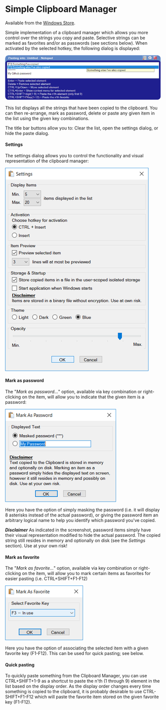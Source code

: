 # Simple Clipboard Manager

Available from the [Windows Store](https://www.microsoft.com/store/apps/9p68k1bl0m7g).

Simple implementation of a clipboard manager which allows you more control over the strings you copy and paste. Selective strings can be marked as favorites and/or as passwords (see sections below).
When activated by the selected hotkey, the following dialog is displayed:

![](https://github.com/nicolaihenriksen/SimpleClipboardManager/blob/master/Screenshots/Screenshot1.png?raw=true)

This list displays all the strings that have been copied to the clipboard. You can then re-arrange, mark as password, delete or paste any given item in the list using the given key combinations.

The title bar buttons allow you to: Clear the list, open the settings dialog, or hide the paste dialog.

#### Settings
The settings dialog allows you to control the functionality and visual representation of the clipboard manager:

![](https://github.com/nicolaihenriksen/SimpleClipboardManager/blob/master/Screenshots/Screenshot2.png?raw=true)

#### Mark as password
The "*Mark as password...*" option, available via key combination or right-clicking on the item, will allow you to indicate that the given item is a password:

![](https://github.com/nicolaihenriksen/SimpleClipboardManager/blob/master/Screenshots/Screenshot3.png?raw=true)

Here you have the option of simply masking the password (i.e. it will display 8 asterisks instead of the actual password), or giving the password item an arbitrary logical name to help you identify which password you've copied.

__***Disclaimer***__
As indicated in the screenshot, password items simply have their visual representation modified to hide the actual password. The copied string still resides in memory and optionally on disk (see the *Settings* section). Use at your own risk!

#### Mark as favorite
The "*Mark as favorite...*" option, available via key combination or right-clicking on the item, will allow you to mark certain items as favorites for easier pasting (i.e. CTRL+SHIFT+F1-F12)

![](https://github.com/nicolaihenriksen/SimpleClipboardManager/blob/master/Screenshots/Screenshot4.png?raw=true)

Here you have the option of associating the selected item with a given favorite key (F1-F12). This can be used for quick pasting; see below.

#### Quick pasting
To quickly paste something from the Clipboard Manager, you can use CTRL+SHIFT+1-9 as a shortcut to paste the n'th (1 through 9) element in the list based on the display order.
As the display order changes every time something is copied to the clipboard, it is probably desirable to use CTRL-SHIFT+F1-F12 which will paste the favorite item stored on the given favorite key (F1-F12).